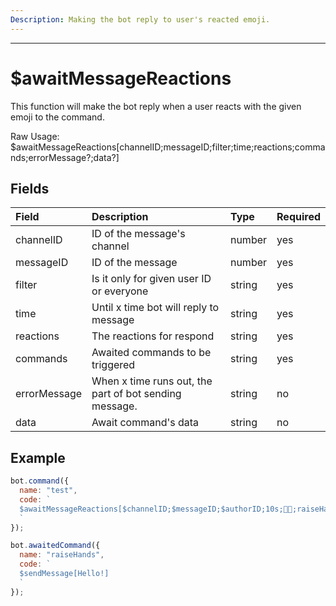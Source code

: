 ```yaml
---
Description: Making the bot reply to user's reacted emoji.
---
```

<hr>

# $awaitMessageReactions

This function will make the bot reply when a user reacts with the given emoji to the command.

Raw Usage: $awaitMessageReactions[channelID;messageID;filter;time;reactions;commands;errorMessage?;data?]
## Fields
| Field | Description | Type | Required |
| :--- | :--- | :--- | :--- |
| channelID | ID of the message's channel | number | yes |
| messageID | ID of the message | number | yes |
| filter | Is it only for given user ID or everyone | string | yes |
| time | Until x time bot will reply to message | string | yes |
| reactions | The reactions for respond | string | yes |
| commands | Awaited commands to be triggered | string | yes |
| errorMessage | When x time runs out, the part of bot sending message. | string | no |
| data | Await command's data | string | no |
## Example
```javascript
bot.command({
  name: "test",
  code: `
  $awaitMessageReactions[$channelID;$messageID;$authorID;10s;🙌🏻;raiseHands]
  `
});

bot.awaitedCommand({
  name: "raiseHands",
  code: `
  $sendMessage[Hello!]
  `
});
```
